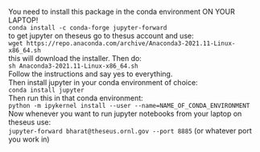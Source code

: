 You need to install this package in the conda environment ON YOUR LAPTOP! <br>
`conda install -c conda-forge jupyter-forward` <br>
to get jupyter on theseus go to thesus account and use: <br>
`wget https://repo.anaconda.com/archive/Anaconda3-2021.11-Linux-x86_64.sh` <br>
this will download the installer. Then do: <br>
`sh Anaconda3-2021.11-Linux-x86_64.sh` <br>
Follow the instructions and say yes to everything. <br>
Then install jupyter in your conda environment of choice: <br>
`conda install jupyter` <br>
Then run this in that conda environment: <br>
`python -m ipykernel install --user --name=NAME_OF_CONDA_ENVIRONMENT` <br>
Now whenever you want to run jupyter notebooks from your laptop on theseus use: <br>
`jupyter-forward bharat@theseus.ornl.gov --port 8885` (or whatever port you work in) <br>